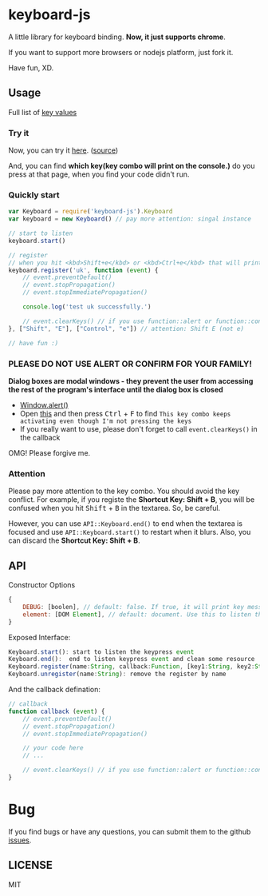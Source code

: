 # keyboard-js

A little library for keyboard binding.
**Now, it just supports chrome**.

If you want to support more browsers or nodejs platform, just fork it.

Have fun, XD.

## Usage

Full list of [key values](https://developer.mozilla.org/en-US/docs/Web/API/KeyboardEvent/key/Key_Values)

### Try it
Now, you can try it [here](https://creamidea.github.io/keyboard-js/).
([source](https://github.com/creamidea/keyboard-js/tree/master/samples))

And, you can find **which key(key combo will print on the console.)** do you press at that page,
when you find your code didn't run.

### Quickly start
```js
var Keyboard = require('keyboard-js').Keyboard
var keyboard = new Keyboard() // pay more attention: singal instance

// start to listen
keyboard.start()

// register
// when you hit <kbd>Shift+e</kbd> or <kbd>Ctrl+e</kbd> that will print `> test uk successfully`.
keyboard.register('uk', function (event) {
    // event.preventDefault()
    // event.stopPropagation()
    // event.stopImmediatePropagation()

    console.log('test uk successfully.')

    // event.clearKeys() // if you use function::alert or function::confirm
}, ["Shift", "E"], ["Control", "e"]) // attention: Shift E (not e)

// have fun :)
```

### PLEASE DO NOT USE ALERT OR CONFIRM FOR YOUR FAMILY!
**Dialog boxes are modal windows - they prevent the user from accessing the rest of the program's interface until the dialog box is closed**
+ [Window.alert()](https://developer.mozilla.org/en-US/docs/Web/API/Window/alert)
+ Open [this](http://stackoverflow.com/a/12444641/1925954) and then press <kbd>Ctrl</kbd> + <kbd>F</kbd> to find `This key combo keeps activating even though I'm not pressing the keys`
+ If you really want to use, please don't forget to call `event.clearKeys()` in the callback

OMG! Please forgive me.

### Attention
Please pay more attention to the key combo.
You should avoid the key conflict.
For example, if you registe the **Shortcut Key: Shift + B**,
you will be confused when you hit <kbd>Shift</kbd> + <kbd>B</kbd> in the textarea.
So, be careful.

However, you can use `API::Keyboard.end()` to end when the textarea is focused
and use `API::Keyboard.start()` to restart when it blurs.
Also, you can discard the **Shortcut Key: Shift + B**.

## API
Constructor Options
```js
{
    DEBUG: [boolen], // default: false. If true, it will print key message on the console.
    element: [DOM Element], // default: document. Use this to listen the keydown or keyup.
}
```

Exposed Interface:
```js
Keyboard.start(): start to listen the keypress event
Keyboard.end():  end to listen keypress event and clean some resource
Keyboard.register(name:String, callback:Function, [key1:String, key2:String,...], ...): registe the keyboard binding
Keyboard.unregister(name:String): remove the register by name
```

And the callback defination:
```js
// callback
function callback (event) {
    // event.preventDefault()
    // event.stopPropagation()
    // event.stopImmediatePropagation()

    // your code here
    // ...

    // event.clearKeys() // if you use function::alert or function::confirm
}
```

# Bug
If you find bugs or have any questions, you can submit them to the github [issues](https://github.com/creamidea/keyboard-js/issues).

## LICENSE
MIT
